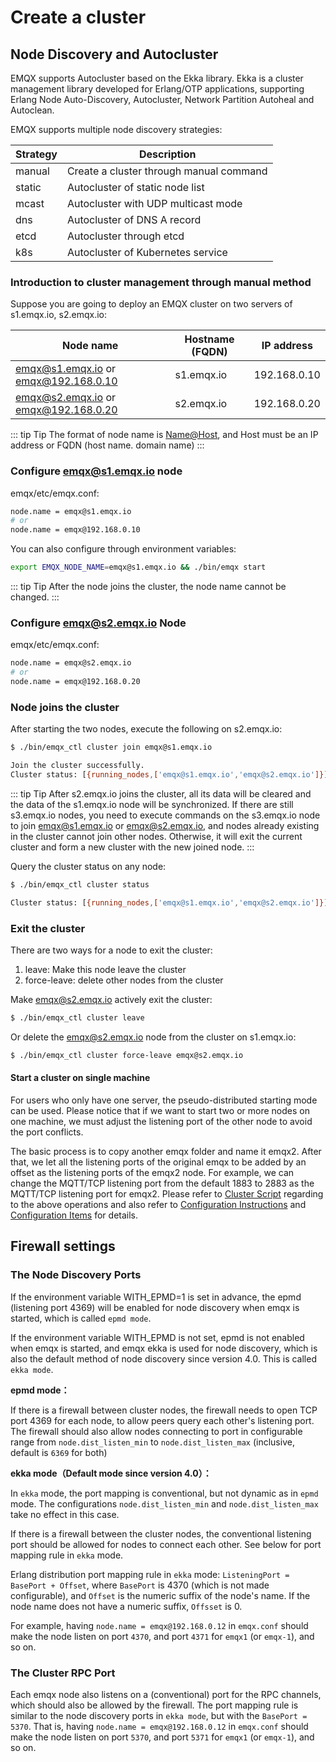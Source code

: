 # Create a cluster

## Node Discovery and Autocluster 

EMQX supports Autocluster based on the Ekka library. Ekka is a cluster management library developed for Erlang/OTP applications, supporting Erlang Node Auto-Discovery, Autocluster, Network Partition Autoheal and Autoclean.

EMQX supports multiple node discovery strategies:

| Strategy | Description      |
| ------ | ----------------- |
| manual | Create a cluster through manual command |
| static | Autocluster of static node list |
| mcast  | Autocluster with UDP multicast mode |
| dns    | Autocluster of DNS A record |
| etcd   | Autocluster through etcd |
| k8s    | Autocluster of Kubernetes service |

### Introduction to cluster management  through manual method
Suppose you are going to deploy an EMQX cluster on two servers of s1.emqx.io, s2.emqx.io:

|                Node name                | Hostname (FQDN) |   IP address   |
| ------------------------------------ | ------------- | ------------ |
| emqx@s1.emqx.io or emqx@192.168.0.10 | s1.emqx.io    | 192.168.0.10 |
| emqx@s2.emqx.io or emqx@192.168.0.20 | s2.emqx.io    | 192.168.0.20 |

::: tip Tip
The format of node name  is <Name@Host>, and Host must be an IP address or FQDN (host name. domain name)
:::

### Configure emqx@s1.emqx.io node

emqx/etc/emqx.conf:

```bash
node.name = emqx@s1.emqx.io
# or
node.name = emqx@192.168.0.10
```

You can also configure through environment variables:

```bash
export EMQX_NODE_NAME=emqx@s1.emqx.io && ./bin/emqx start
```

::: tip Tip
After the node joins the cluster, the node name cannot be changed.
:::

### Configure emqx@s2.emqx.io Node

emqx/etc/emqx.conf:

```bash
node.name = emqx@s2.emqx.io
# or
node.name = emqx@192.168.0.20
```

### Node joins the cluster

After starting the two nodes, execute the following on s2.emqx.io:

```bash
$ ./bin/emqx_ctl cluster join emqx@s1.emqx.io

Join the cluster successfully.
Cluster status: [{running_nodes,['emqx@s1.emqx.io','emqx@s2.emqx.io']}]
```
::: tip Tip
After s2.emqx.io joins the cluster, all its data will be cleared and the data of the s1.emqx.io node will be synchronized. If there are still s3.emqx.io nodes, you need to execute commands on the s3.emqx.io node to join emqx@s1.emqx.io or emqx@s2.emqx.io, and nodes already existing in the cluster cannot join other nodes. Otherwise, it will exit the current cluster and form a new cluster with the new joined node.
:::


Query the cluster status on any node:

```bash
$ ./bin/emqx_ctl cluster status

Cluster status: [{running_nodes,['emqx@s1.emqx.io','emqx@s2.emqx.io']}]
```

### Exit the cluster

There are two ways for a node to exit the cluster:

1. leave: Make this node leave the cluster
2. force-leave: delete other nodes from the cluster

Make emqx@s2.emqx.io actively exit the cluster:

```bash
$ ./bin/emqx_ctl cluster leave
```

Or delete the emqx@s2.emqx.io node from the cluster on s1.emqx.io:

```bash
$ ./bin/emqx_ctl cluster force-leave emqx@s2.emqx.io
```

#### Start a cluster on single machine

For users who only have one server, the pseudo-distributed starting mode can be used. Please notice that if we want to start two or more nodes on one machine, we must adjust the listening port of the other node to avoid the port conflicts.

The basic process is to copy another emqx folder and name it emqx2. After that, we let all the listening ports of the original emqx to be added by an offset as the listening ports of the emqx2 node. For example, we can change the MQTT/TCP listening port from the default 1883 to 2883 as the MQTT/TCP listening port for emqx2. Please refer to [Cluster Script](https://github.com/terry-xiaoyu/one_more_emqx) regarding to the above operations and also refer to [Configuration Instructions](../getting-started/config.md) and  [Configuration Items](../configuration/configuration.md) for details.


## Firewall settings

### The Node Discovery Ports

If the environment variable WITH_EPMD=1 is set in advance, the epmd (listening port 4369) will be enabled for node discovery when emqx is started, which is called `epmd mode`.

If the environment variable WITH_EPMD is not set, epmd is not enabled when emqx is started, and emqx ekka is used for node discovery, which is also the default method of node discovery  since version 4.0. This is called `ekka mode`.

**epmd mode：**

If there is a firewall between cluster nodes, the firewall needs to open TCP port 4369 for each node, to allow peers query each other's listening port. The firewall should also allow nodes connecting to port in configurable range from `node.dist_listen_min` to `node.dist_listen_max` (inclusive, default is `6369` for both)

**ekka mode（Default mode since version 4.0）：**

In `ekka` mode, the port mapping is conventional, but not dynamic as in `epmd` mode.
The configurations `node.dist_listen_min` and `node.dist_listen_max` take no effect in this case.

If there is a firewall between the cluster nodes, the conventional listening port should be allowed
for nodes to connect each other. See below for port mapping rule in `ekka` mode.

Erlang distribution port mapping rule in `ekka` mode: `ListeningPort = BasePort + Offset`,
where `BasePort` is 4370 (which is not made configurable), and `Offset` is the numeric suffix of the node's name. If the node name does not have a numeric suffix, `Offsset` is 0.

For example, having `node.name = emqx@192.168.0.12` in `emqx.conf` should make the
node listen on port `4370`, and port  `4371` for `emqx1` (or `emqx-1`), and so on.

### The Cluster RPC Port

Each emqx node also listens on a (conventional) port for the RPC channels, which should
also be allowed by the firewall. The port mapping rule is similar to the node discovery
ports in `ekka mode`, but with the `BasePort = 5370`. That is, having
`node.name = emqx@192.168.0.12` in `emqx.conf` should make the node listen on port `5370`,
and port `5371` for `emqx1` (or `emqx-1`), and so on.
